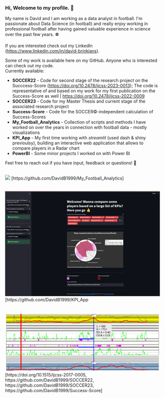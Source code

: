 ### Hi, Welcome to my profile. 👋

My name is David and I am working as a data analyst in football.
I'm passionate about Data Science (in football) and really enjoy working in professional football after having gained valuable experience in science over the past few years. :soccer: <br>

If you are interested check out my LinkedIn (https://www.linkedin.com/in/david-brinkjans).  <br>

Some of my work is available here on my GitHub. Anyone who is interested can check out my code. <br>
Currently available:

+ **SOCCER22** - Code for second stage of the research project on the Succcess-Score (https://doi.org/10.2478/ijcss-2023-0013); The code is representative of and based on my work for my first publication on the Success-Score as well | https://doi.org/10.2478/ijcss-2022-0009
+ **SOCCER23** - Code for my Master Thesis and current stage of the associated research project 
+ **Success-Score** - Code for the SOCCER©-independent calculation of Success-Scores
+ **My_Football_Analytics** - Collection of scripts and methods I have worked on over the years in connection with football data -  mostly visualizations
+ **KPI_App** - My first time working with *streamlit* (used dash & shiny previoulsy), building an interactive web application that allows to compare players in a Radar chart
+ **PowerBI** - Some minor projects I worked on with Power BI

Feel free to reach out if you have input, feedback or questions! 👋

<br>

<img src="https://github.com/DavidB1999/My_Football_Analytics/blob/main/Position_data/PitchControl/Animation_Fernandez_adap_0_250.gif" width="600" />
[https://github.com/DavidB1999/My_Football_Analytics] <br>
<br>
<br>
<img src="https://github.com/DavidB1999/KPI_App/blob/main/WebApp.jpg" width="600" />
[https://github.com/DavidB1999/KPI_App <br] <br>
<br>
<br>
<br>
<img src="https://github.com/DavidB1999/SOCCER23/blob/main/Success-Scores.png" width="600" />
[https://doi.org/10.1515/ijcss-2017-0005, https://github.com/DavidB1999/SOCCER22, https://github.com/DavidB1999/SOCCER23, https://github.com/DavidB1999/Success-Score]


<!--or check out my first paper ever:

![alt text](https://github.com/DavidB1999/DavidB1999/blob/main/images/Paper.JPG)
-->


<!--
**DavidB1999/DavidB1999** is a ✨ _special_ ✨ repository because its `README.md` (this file) appears on your GitHub profile.

Here are some ideas to get you started:

- 🔭 I’m currently working on ...
- 🌱 I’m currently learning ...
- 👯 I’m looking to collaborate on ...
- 🤔 I’m looking for help with ...
- 💬 Ask me about ...
- 📫 How to reach me: ...
- 😄 Pronouns: ...
- ⚡ Fun fact: ...
-->
